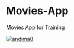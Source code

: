 # Movies-App
Movies App for Training

[![andima8](https://circleci.com/gh/andima8/Movies-App.svg?style=shield)](https://circleci.com/gh/andima8/Movies-App)
